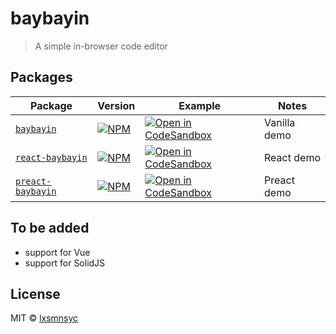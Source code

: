 # baybayin

> A simple in-browser code editor

## Packages

| Package | Version | Example | Notes |
| --- | --- | --- | --- |
| [`baybayin`](https://github.com/lxsmnsyc/baybayin/tree/main/packages/baybayin) | [![NPM](https://img.shields.io/npm/v/baybayin.svg)](https://www.npmjs.com/package/baybayin) | [![Open in CodeSandbox](https://img.shields.io/badge/Open%20in-CodeSandbox-blue?style=flat-square&logo=codesandbox)](https://codesandbox.io/s/github/lxsmnsyc/baybayin/tree/main/examples/vanilla-demo) | Vanilla demo |
| [`react-baybayin`](https://github.com/lxsmnsyc/baybayin/tree/main/packages/react-baybayin) | [![NPM](https://img.shields.io/npm/v/react-baybayin.svg)](https://www.npmjs.com/package/react-baybayin) | [![Open in CodeSandbox](https://img.shields.io/badge/Open%20in-CodeSandbox-blue?style=flat-square&logo=codesandbox)](https://codesandbox.io/s/github/lxsmnsyc/baybayin/tree/main/examples/react-demo) | React demo |
| [`preact-baybayin`](https://github.com/lxsmnsyc/baybayin/tree/main/packages/preact-baybayin) | [![NPM](https://img.shields.io/npm/v/preact-baybayin.svg)](https://www.npmjs.com/package/preact-baybayin) | [![Open in CodeSandbox](https://img.shields.io/badge/Open%20in-CodeSandbox-blue?style=flat-square&logo=codesandbox)](https://codesandbox.io/s/github/lxsmnsyc/baybayin/tree/main/examples/preact-demo) | Preact demo |

## To be added

- support for Vue
- support for SolidJS

## License

MIT © [lxsmnsyc](https://github.com/lxsmnsyc)
